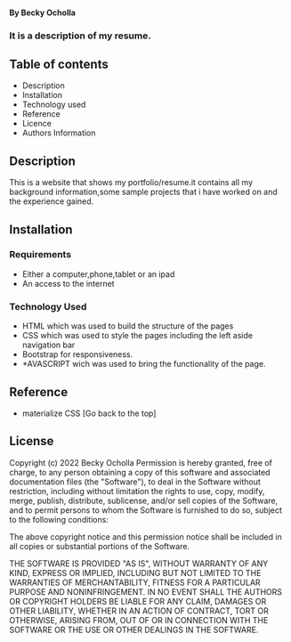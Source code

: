 #### By Becky Ocholla
### It is a description of my resume.
## Table of contents
* Description
* Installation
* Technology used
* Reference
* Licence
* Authors Information
## Description
<P>This is a website that shows my portfolio/resume.it contains all my background information,some sample projects that i have worked on and the experience gained.</p>

## Installation
### Requirements
* Either a computer,phone,tablet or an ipad
* An access to the internet
### Technology Used
* HTML which was used to build the structure of the pages
* CSS which was used to style the pages including the left aside navigation bar
* Bootstrap for responsiveness.
* *AVASCRIPT wich was used to bring the functionality of the page.
## Reference
* materialize CSS
[Go back to the top]

## License
Copyright (c) 2022 Becky Ocholla
Permission is hereby granted, free of charge, to any person obtaining a copy of this software and associated documentation files (the "Software"), to deal in the Software without restriction, including without limitation the rights to use, copy, modify, merge, publish, distribute, sublicense, and/or sell copies of the Software, and to permit persons to whom the Software is furnished to do so, subject to the following conditions:

The above copyright notice and this permission notice shall be included in all copies or substantial portions of the Software.

THE SOFTWARE IS PROVIDED "AS IS", WITHOUT WARRANTY OF ANY KIND, EXPRESS OR IMPLIED, INCLUDING BUT NOT LIMITED TO THE WARRANTIES OF MERCHANTABILITY, FITNESS FOR A PARTICULAR PURPOSE AND NONINFRINGEMENT. IN NO EVENT SHALL THE AUTHORS OR COPYRIGHT HOLDERS BE LIABLE FOR ANY CLAIM, DAMAGES OR OTHER LIABILITY, WHETHER IN AN ACTION OF CONTRACT, TORT OR OTHERWISE, ARISING FROM, OUT OF OR IN CONNECTION WITH THE SOFTWARE OR THE USE OR OTHER DEALINGS IN THE SOFTWARE.